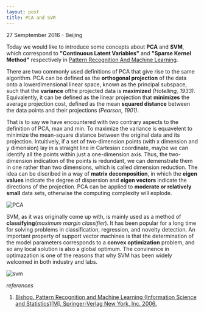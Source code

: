 ```yaml
---
layout: post
title: PCA and SVM
---
```


<p class="meta">27 Semptember 2016 - Beijing</p>

Today we would like to introduce some concepts about **PCA** and **SVM**, which correspond to 
**"Continuous Latent Variables"** and **"Sparse Kernel Method"** respectively in [Pattern Recognition And Machine Learning](https://book.douban.com/subject/2061116/).

There are two commonly used definitions of PCA that give rise to the same algorithm. PCA
 can be defined as the **orthogonal projection** of the data onto a lowerdimensional 
 linear space, known as the principal subspace, such that the **variance** ofthe projected
data is **maximized** *(Hotelling, 1933)*. Equivalently, it can be defined as the linear 
projection that **minimizes** the average projection cost, defined as the mean **squared
 distance** between the data points and their projections *(Pearson, 1901)*.

That is to say we have encountered with two contrary aspects to the definition of PCA, max and min.
To maximize the variance is equavelent to minimize the mean-square distance between the original data 
and its projection. Intuitively, if a set of two-dimension points (with x dimension and y dimension) lay 
in a straight line in Cartesian coordinate, maybe we can identify all the points within just a one-dimension
axis. Thus, the two-dimension indication of the points is redundant, we can demenstrate them in one rather
than two dimensions, which is called dimension reduction. The idea can be discribed in a way of **matrix
decomposition**, in which the **eigen values** indicate the degree of dispersion and **eigen vectors** indicate the directions
of the projection.
PCA can be applied to **moderate or relatively small** data sets, otherwise the computing complexity will explode.

![PCA](/wwjwhen.github.io/images/pca.png)

SVM, as it was originally come up with, is mainly used as a method of **classifying**(*maximum margin classifier*). 
It has been popular for a long time for solving problems in classification, regression, and novelty detection. An 
important property of support vector machines is that the determination of the model parameters corresponds to a 
**convex optimization** problem, and so any local solution is also a global optimum. The convinence in optimazation is
one of the reasons that why SVM has been widely welcomed in both industry and labs.

![svm](/wwjwhen.github.io/images/svm.png)

*references*

1. [Bishop. Pattern Recognition and Machine Learning (Information Science and Statistics)[M]. Springer-Verlag New York, Inc. 2006.](http://www.springer.com/gb/book/9780387310732)